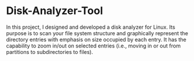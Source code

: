 # Disk-Analyzer-Tool
In this project, I designed and developed a disk analyzer for Linux. Its purpose is to scan your file system structure and graphically represent the directory entries with emphasis on size occupied by each entry. It has the capability to zoom in/out on selected entries (i.e., moving in or out from partitions to subdirectories to files).
